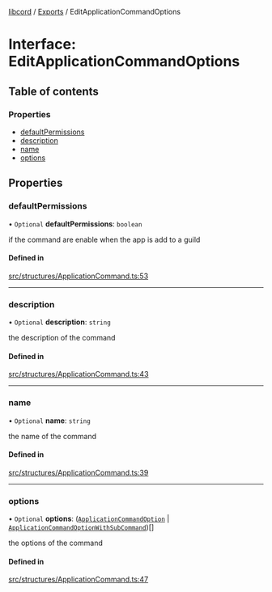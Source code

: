[libcord](../README.md) / [Exports](../modules.md) / EditApplicationCommandOptions

# Interface: EditApplicationCommandOptions

## Table of contents

### Properties

- [defaultPermissions](EditApplicationCommandOptions.md#defaultpermissions)
- [description](EditApplicationCommandOptions.md#description)
- [name](EditApplicationCommandOptions.md#name)
- [options](EditApplicationCommandOptions.md#options)

## Properties

### defaultPermissions

• `Optional` **defaultPermissions**: `boolean`

if the command are enable when the app is add to a guild

#### Defined in

[src/structures/ApplicationCommand.ts:53](https://github.com/Libcord/libcord/blob/f2b4cca/src/structures/ApplicationCommand.ts#L53)

___

### description

• `Optional` **description**: `string`

the description of the command

#### Defined in

[src/structures/ApplicationCommand.ts:43](https://github.com/Libcord/libcord/blob/f2b4cca/src/structures/ApplicationCommand.ts#L43)

___

### name

• `Optional` **name**: `string`

the name of the command

#### Defined in

[src/structures/ApplicationCommand.ts:39](https://github.com/Libcord/libcord/blob/f2b4cca/src/structures/ApplicationCommand.ts#L39)

___

### options

• `Optional` **options**: ([`ApplicationCommandOption`](ApplicationCommandOption.md) \| [`ApplicationCommandOptionWithSubCommand`](ApplicationCommandOptionWithSubCommand.md))[]

the options of the command

#### Defined in

[src/structures/ApplicationCommand.ts:47](https://github.com/Libcord/libcord/blob/f2b4cca/src/structures/ApplicationCommand.ts#L47)
